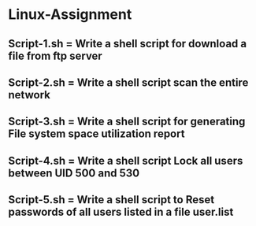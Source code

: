 # Linux-Assignment
## Script-1.sh = Write a shell script for download a file from ftp server
## Script-2.sh = Write a shell script scan the entire network
## Script-3.sh = Write a shell script for generating File system space utilization report
## Script-4.sh = Write a shell script Lock all users between UID 500 and 530
## Script-5.sh = Write a shell script to Reset passwords of all users listed in a file user.list
